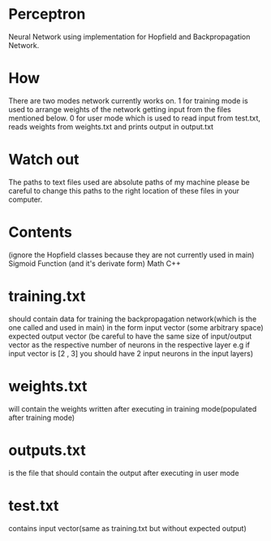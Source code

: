 # Perceptron
Neural Network using implementation for Hopfield and Backpropagation Network.

# How 
There are two modes network currently works on. 1 for training mode is used to arrange weights of the network getting input from the files mentioned below.
0 for user mode which is used to read input from test.txt, reads weights from weights.txt and prints output in output.txt

# Watch out
The paths to text files used are absolute paths of my machine please be careful to change this paths to the right location of these files in your computer.

# Contents
(ignore the Hopfield classes because they are not currently used in main)
Sigmoid Function (and it's derivate form)
Math
C++ 
# training.txt
should contain data for training the backpropagation network(which is the one called and used in main) in the form input vector (some arbitrary space) expected output vector (be careful to have the same size of input/output vector as the respective number of neurons in the respective layer e.g if input vector is [2 , 3] you should have 2 input neurons in the input layers)
# weights.txt
will contain the weights written after executing in training mode(populated after training mode)
# outputs.txt 
is the file that should contain the output after executing in user mode
# test.txt
contains input vector(same as training.txt but without expected output)
